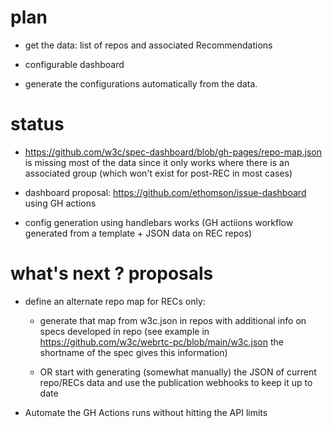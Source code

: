 # plan

- get the data: list of repos and associated Recommendations 

- configurable dashboard

- generate the configurations automatically from the data.

# status

- https://github.com/w3c/spec-dashboard/blob/gh-pages/repo-map.json is missing most of the data since it only works where there is an associated group (which won't exist for post-REC in most cases)

- dashboard proposal: https://github.com/ethomson/issue-dashboard using GH actions

- config generation using handlebars works (GH actiions workflow generated from a template + JSON data on REC repos)

# what's next ? proposals

- define an alternate repo map for RECs only:

    * generate that map from w3c.json in repos with additional info on specs developed in repo (see example in https://github.com/w3c/webrtc-pc/blob/main/w3c.json
the shortname of the spec gives this information)

    * OR start with generating (somewhat manually) the JSON of current repo/RECs data and use the publication webhooks to keep it up to date

- Automate the GH Actions runs without hitting the API limits

